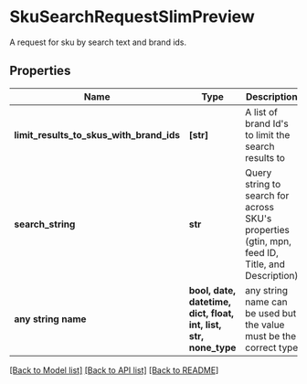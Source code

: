 # SkuSearchRequestSlimPreview

A request for sku by search text and brand ids.

## Properties
Name | Type | Description | Notes
------------ | ------------- | ------------- | -------------
**limit_results_to_skus_with_brand_ids** | **[str]** | A list of brand Id&#39;s to limit the search results to | 
**search_string** | **str** | Query string to search for across SKU&#39;s properties (gtin, mpn, feed ID, Title, and Description) | 
**any string name** | **bool, date, datetime, dict, float, int, list, str, none_type** | any string name can be used but the value must be the correct type | [optional]

[[Back to Model list]](../README.md#documentation-for-models) [[Back to API list]](../README.md#documentation-for-api-endpoints) [[Back to README]](../README.md)


